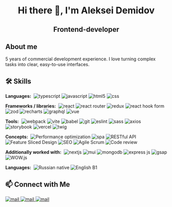 <h1 align="center">Hi there 👋, I'm Aleksei Demidov</h1>

<h2 align="center">Frontend-developer</h2>

<h2>About me</h2>

<p>5 years of commercial development experience. I love turning complex tasks into clear, easy-to-use interfaces.</p>

<h2>🛠️ Skills</h2>
<p><b>Languages:</b>&nbsp; 
    <img src="https://img.shields.io/badge/TypeScript-3178c6?style=flat-square&logo=typescript&logoColor=fff" alt="typescript" />
    <img src="https://img.shields.io/badge/JavaScript-f7df1e?style=flat-square&logo=javascript&logoColor=000" alt="javascript" />
    <img src="https://img.shields.io/badge/HTML5-e34f26?style=flat-square&logo=html5&logoColor=fff" alt="html5" />
    <img src="https://img.shields.io/badge/CSS-663399?style=flat-square&logo=css&logoColor=fff" alt="css" />
</p>

<p><b>Frameworks / libraries:</b>&nbsp; 
    <img src="https://img.shields.io/badge/React-61dbfb?style=flat-square&logo=react&logoColor=000" alt="react" />
    <img src="https://img.shields.io/badge/React_Router-CA4245?style=flat-square&logo=reactrouter&logoColor=fff" alt="react router" />
    <img src="https://img.shields.io/badge/Redux-764ABC?style=flat-square&logo=redux&logoColor=fff" alt="redux" />
    <img src="https://img.shields.io/badge/React_Hook_Form-EC5990?style=flat-square&logo=reacthookform&logoColor=fff" alt="react hook form" />
    <img src="https://img.shields.io/badge/Zod-3E67B1?style=flat-square&logo=zod&logoColor=fff" alt="zod" />
    <img src="https://img.shields.io/badge/Recharts-FF6384?style=flat-square&logo=chartdotjs&logoColor=fff" alt="recharts" />
    <img src="https://img.shields.io/badge/GraphQL-E10098?style=flat-square&logo=graphql&logoColor=fff" alt="graphql" />
    <img src="https://img.shields.io/badge/Vue.js-4FC08D?style=flat-square&logo=vuedotjs&logoColor=fff" alt="vue" />
</p>

<p><b>Tools:</b>&nbsp; 
    <img src="https://img.shields.io/badge/Webpack-8DD6F9?style=flat-square&logo=webpack&logoColor=000" alt="webpack" />
    <img src="https://img.shields.io/badge/Vite-646CFF?style=flat-square&logo=vite&logoColor=fff" alt="vite" />
    <img src="https://img.shields.io/badge/Babel-F9DC3E?style=flat-square&logo=babel&logoColor=000" alt="babel" />
    <img src="https://img.shields.io/badge/Git-F05032?style=flat-square&logo=git&logoColor=fff" alt="git" />
    <img src="https://img.shields.io/badge/ESLint-4B32C3?style=flat-square&logo=eslint&logoColor=fff" alt="eslint" />
    <img src="https://img.shields.io/badge/Sass-CC6699?style=flat-square&logo=sass&logoColor=fff" alt="sass" />
    <img src="https://img.shields.io/badge/Axios-5A29E4?style=flat-square&logo=axios&logoColor=fff" alt="axios" />
    <img src="https://img.shields.io/badge/Storybook-FF4785?style=flat-square&logo=storybook&logoColor=fff" alt="storybook" />
    <img src="https://img.shields.io/badge/Vercel-000000?style=flat-square&logo=vercel&logoColor=fff" alt="vercel" />
    <img src="https://img.shields.io/badge/Twig-226622?style=flat-square&logoColor=fff" alt="twig" />
</p>

<p><b>Concepts:</b>&nbsp; 
    <img src="https://img.shields.io/badge/Performance_optimization-236?style=flat-square" alt="Performance optimization" />
    <img src="https://img.shields.io/badge/SPA-237?style=flat-square" alt="spa" />
    <img src="https://img.shields.io/badge/RESTful_API-238?style=flat-square" alt="RESTful API" />
    <img src="https://img.shields.io/badge/Feature_Sliced_Design-349?style=flat-square" alt="Feature Sliced Design" />
    <img src="https://img.shields.io/badge/SEO-34a?style=flat-square" alt="SEO" />
    <img src="https://img.shields.io/badge/Agile/Scrum-34b?style=flat-square" alt="Agile Scrum" />
    <img src="https://img.shields.io/badge/Code_review-34c?style=flat-square" alt="Code review" />
</p>

<p><b>Additionally worked with:</b>&nbsp; 
    <img src="https://img.shields.io/badge/Next.js-000000?style=flat-square&logo=nextdotjs&logoColor=fff" alt="nextjs" />
    <img src="https://img.shields.io/badge/MUI-007FFF?style=flat-square&logo=mui&logoColor=fff" alt="mui" />
    <img src="https://img.shields.io/badge/MongoDB-47A248?style=flat-square&logo=mongodb&logoColor=fff" alt="mongodb" />
    <img src="https://img.shields.io/badge/Express.js-778?style=flat-square&logo=express&logoColor=fff" alt="express js" />
    <img src="https://img.shields.io/badge/GSAP-0AE448?style=flat-square&logo=gsap&logoColor=fff" alt="gsap" />
    <img src="https://img.shields.io/badge/WOW.js-889?style=flat-square" alt="WOW.js" />
</p>

<p><b>Languages:</b>&nbsp; 
    <img src="https://img.shields.io/badge/Russian-native-ddf?style=flat-square&label=Russian&labelColor=335" alt="Russian native" />
    <img src="https://img.shields.io/badge/English-B1-ddf?style=flat-square&label=English&labelColor=335" alt="English B1" />
</p>

<h2>📫 Connect with Me</h2>
<p>
    <a href="mailto:dr.a.lekter@gmail.com"><img src="https://img.shields.io/badge/dr.a.lekter@gmail.com-EA4335?style=for-the-badge&logo=gmail&logoColor=fff" alt="mail" /></a><a href="https://www.linkedin.com/in/demalx/">
        <img src="https://img.shields.io/badge/LinkedIn-0077B5?style=for-the-badge&logo=inspire&logoColor=fff" alt="mail" />
    </a><a href="https://t.me/demalx">
        <img src="https://img.shields.io/badge/Telegram-26A5E4?style=for-the-badge&logo=telegram&logoColor=fff" alt="mail" />
    </a>
</p>